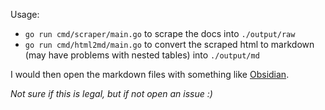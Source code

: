 Usage:

- `go run cmd/scraper/main.go` to scrape the docs into `./output/raw`
- `go run cmd/html2md/main.go` to convert the scraped html to markdown (may have problems with nested tables) into `./output/md`

I would then open the markdown files with something like [Obsidian](https://obsidian.md/).

_Not sure if this is legal, but if not open an issue :)_
